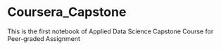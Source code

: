 # Coursera_Capstone
This is the first notebook of Applied Data Science Capstone Course for Peer-graded Assignment
